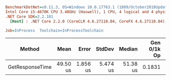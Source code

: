``` ini

BenchmarkDotNet=v0.11.3, OS=Windows 10.0.17763.1 (1809/October2018Update/Redstone5)
Intel Core i5-4670K CPU 3.40GHz (Haswell), 1 CPU, 4 logical and 4 physical cores
.NET Core SDK=2.2.101
  [Host] : .NET Core 2.2.0 (CoreCLR 4.6.27110.04, CoreFX 4.6.27110.04), 64bit RyuJIT

Job=InProcess  Toolchain=InProcessToolchain  

```
|          Method |     Mean |    Error |   StdDev |   Median | Gen 0/1k Op | Gen 1/1k Op | Gen 2/1k Op | Allocated Memory/Op |
|---------------- |---------:|---------:|---------:|---------:|------------:|------------:|------------:|--------------------:|
| GetResponseTime | 49.50 us | 1.856 us | 5.474 us | 51.38 us |      0.1831 |           - |           - |             6.05 KB |
